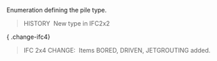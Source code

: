 ﻿Enumeration defining the pile type.

> HISTORY&nbsp; New type in IFC2x2

{ .change-ifc4}
> IFC 2x4 CHANGE:&nbsp; Items BORED, DRIVEN, JETGROUTING added.
